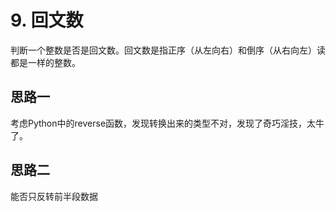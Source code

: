 # 9. 回文数
判断一个整数是否是回文数。回文数是指正序（从左向右）和倒序（从右向左）读都是一样的整数。

## 思路一
考虑Python中的reverse函数，发现转换出来的类型不对，发现了奇巧淫技，太牛了。

## 思路二 
能否只反转前半段数据